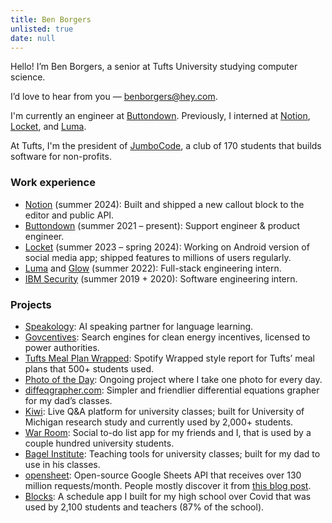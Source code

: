 ```yaml
---
title: Ben Borgers
unlisted: true
date: null
---
```


Hello! I’m <span class="font-handwriting font-medium">Ben Borgers</span>, a senior at Tufts University studying computer science.

I’d love to hear from you — [benborgers@hey.com](mailto:benborgers@hey.com).

I'm currently an engineer at [Buttondown](https://buttondown.email). Previously, I interned at [Notion](https://notion.so/product), [Locket](https://locket.camera), and [Luma](https://lu.ma).

At Tufts, I'm the president of [JumboCode](https://jumbocode.org), a club of 170 students that builds software for non-profits.

### Work experience

- [Notion](https://notion.so/product) (summer 2024): Built and shipped a new callout block to the editor and public API.
- [Buttondown](https://buttondown.email) (summer 2021 – present): Support engineer & product engineer.
- [Locket](https://locket.camera) (summer 2023 – spring 2024): Working on Android version of social media app; shipped features to millions of users regularly.
- [Luma](https://lu.ma) and [Glow](https://glow.app) (summer 2022): Full-stack engineering intern.
- [IBM Security](https://www.ibm.com/products/guardium-insights) (summer 2019 + 2020): Software engineering intern.

### Projects

- [Speakology](https://speakology.ai): AI speaking partner for language learning.
- [Govcentives](https://govcentives.com): Search engines for clean energy incentives, licensed to power authorities.
- [Tufts Meal Plan Wrapped](/wrapped): Spotify Wrapped style report for Tufts’ meal plans that 500+ students used.
- [Photo of the Day](https://photos.ben.page): Ongoing project where I take one photo for every day.
- [diffeqgrapher.com](https://diffeqgrapher.com): Simpler and friendlier differential equations grapher for my dad’s classes.
- [Kiwi](https://ask.kiwi): Live Q&A platform for university classes; built for University of Michigan research study and currently used by 2,000+ students.
- [War Room](https://war.elk.sh): Social to-do list app for my friends and I, that is used by a couple hundred university students.
- [Bagel Institute](https://bagel.institute): Teaching tools for university classes; built for my dad to use in his classes.
- [opensheet](https://opensheet.elk.sh): Open-source Google Sheets API that receives over 130 million requests/month. People mostly discover it from [this blog post](/google-sheets-json).
- [Blocks](/blocks): A schedule app I built for my high school over Covid that was used by 2,100 students and teachers (87% of the school).
